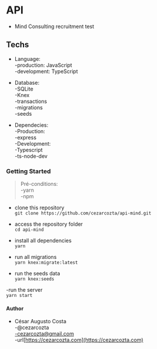 # API  

- Mind Consulting recruitment test  

## Techs  

- Language:  
  -production: JavaScript  
  -development: TypeScript  

- Database:  
  -SQLite  
  -Knex  
    -transactions  
    -migrations  
    -seeds  

- Dependecies:  
  -Production:  
    -express  
  -Development:  
    -Typescript  
    -ts-node-dev  

### Getting Started  

>Pré-conditions:  
  -yarn  
  -npm  

- clone this repository  
`git clone https://github.com/cezarcozta/api-mind.git`  

- access the repository folder  
`cd api-mind`  

- install all dependencies  
`yarn`  

- run all migrations  
`yarn knex:migrate:latest`  

- run the seeds data  
`yarn knex:seeds`  

-run the server  
`yarn start`  

#### Author  

- César Augusto Costa  
  -@cezarcozta  
  -cezarcozta@gmail.com  
  -url[https://cezarcozta.com](https://cezarcozta.com)  
  